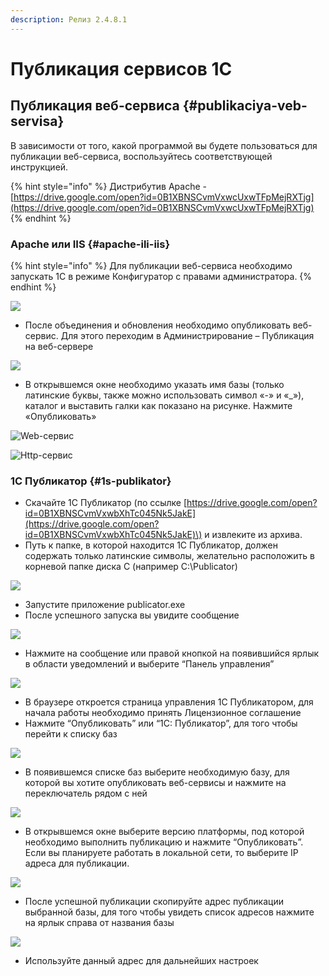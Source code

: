 ```yaml
---
description: Релиз 2.4.8.1
---
```


# Публикация сервисов 1С

## Публикация веб-сервиса {#publikaciya-veb-servisa}

В зависимости от того, какой программой вы будете пользоваться для публикации веб-сервиса, воспользуйтесь соответствующей инструкцией.

{% hint style="info" %}
Дистрибутив Apache - [https://drive.google.com/open?id=0B1XBNSCvmVxwcUxwTFpMejRXTjg](https://drive.google.com/open?id=0B1XBNSCvmVxwcUxwTFpMejRXTjg)​
{% endhint %}

### Apache или IIS {#apache-ili-iis}

{% hint style="info" %}
Для публикации веб-сервиса необходимо запускать 1С в режиме Конфигуратор с правами администратора.
{% endhint %}

![](../.gitbook/assets/image%20%28233%29.png)

* После объединения и обновления необходимо опубликовать веб-сервис. Для этого переходим в Администрирование – Публикация на веб-сервере

![](../.gitbook/assets/image%20%28132%29.png)

*  В открывшемся окне необходимо указать имя базы \(только латинские буквы, также можно использовать символ «-» и «\_»\), каталог и выставить галки как показано на рисунке. Нажмите «Опубликовать»

![Web-&#x441;&#x435;&#x440;&#x432;&#x438;&#x441;](../.gitbook/assets/image%20%2879%29.png)

![Http-&#x441;&#x435;&#x440;&#x432;&#x438;&#x441;](../.gitbook/assets/image%20%2848%29.png)



### 1С Публикатор {#1s-publikator}

* Скачайте 1С Публикатор \(по ссылке [https://drive.google.com/open?id=0B1XBNSCvmVxwbXhTc045Nk5JakE](https://drive.google.com/open?id=0B1XBNSCvmVxwbXhTc045Nk5JakE)\) и извлеките из архива.
* Путь к папке, в которой находится 1С Публикатор, должен содержать только латинские символы, желательно расположить в корневой папке диска С \(например C:\Publicator\)

![](../.gitbook/assets/image%20%28234%29.png)

* Запустите приложение publicator.exe
* После успешного запуска вы увидите сообщение

![](../.gitbook/assets/image.png)

* Нажмите на сообщение или правой кнопкой на появившийся ярлык в области уведомлений и выберите “Панель управления”

![](../.gitbook/assets/image%20%2862%29.png)

* В браузере откроется страница управления 1С Публикатором, для начала работы необходимо принять Лицензионное соглашение
* Нажмите “Опубликовать” или “1С: Публикатор”, для того чтобы перейти к списку баз

![](../.gitbook/assets/image%20%28217%29.png)

* В появившемся списке баз выберите необходимую базу, для которой вы хотите опубликовать веб-сервисы и нажмите на переключатель рядом с ней

![](../.gitbook/assets/image%20%2876%29.png)

* В открывшемся окне выберите версию платформы, под которой необходимо выполнить публикацию и нажмите “Опубликовать”. Если вы планируете работать в локальной сети, то выберите IP адреса для публикации.

![](../.gitbook/assets/image%20%28136%29.png)

* После успешной публикации скопируйте адрес публикации выбранной базы, для того чтобы увидеть список адресов нажмите на ярлык справа от названия базы

![](../.gitbook/assets/image%20%28154%29.png)

* Используйте данный адрес для дальнейших настроек


